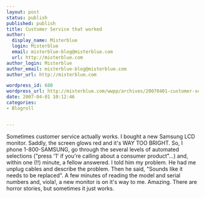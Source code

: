 ```yaml
---
layout: post
status: publish
published: publish
title: Customer Service that worked
author:
  display_name: Misterblue
  login: Misterblue
  email: misterblue-blog@misterblue.com
  url: http://misterblue.com
author_login: Misterblue
author_email: misterblue-blog@misterblue.com
author_url: http://misterblue.com

wordpress_id: 680
wordpress_url: http://misterblue.com/wwpp/archives/20070401-customer-service-that-worked
date: 2007-04-01 10:12:46
categories:
- Blogroll


---
```

Sometimes customer service actually works. I bought a new Samsung LCD monitor. Saddly, the screen glows red and it's WAY TOO BRIGHT. So, I phone 1-800-SAMSUNG, go through the several levels of automated selections ("press '1' if you're calling about a consumer product"...) and, within one (!!) minute, a fellow answered. I told him my problem. He had me unplug cables and describe the problem. Then he said, "Sounds like it needs to be replaced". A few minutes of reading the model and serial numbers and, viola!, a new monitor is on it's way to me.
Amazing. There are horror stories, but sometimes it just works.
